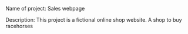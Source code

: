Name of project: Sales webpage

Description: This project is a fictional online shop website. A shop to buy racehorses
